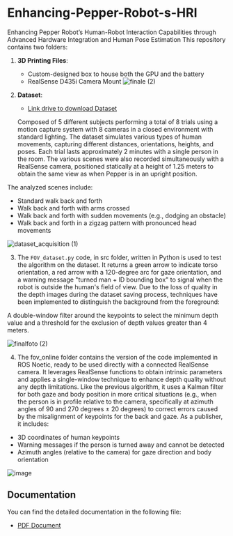 # Enhancing-Pepper-Robot-s-HRI
Enhancing Pepper Robot’s Human-Robot Interaction Capabilities through Advanced Hardware Integration and Human Pose Estimation
This repository contains two folders:

1. **3D Printing Files**:

    - Custom-designed box to house both the GPU and the battery
    - RealSense D435i Camera Mount
![finale (2)](https://github.com/user-attachments/assets/30f2dce7-f90b-40ff-9658-3d65164607c4)



2. **Dataset**:
   
   - [Link drive to download Dataset](https://drive.google.com/drive/folders/1_3JckYWL6bLGh8cu_JtG2LzMEAdoCGat?usp=sharing)
   
    Composed of 5 different subjects performing a total of 8 trials using a motion capture system with 8 cameras in a closed environment with standard lighting. The dataset simulates various types of human movements, capturing different distances, orientations, heights, and poses. Each trial lasts approximately 2 minutes with a single person in the room.
    The various scenes were also recorded simultaneously with a RealSense camera, positioned statically at a height of 1.25 meters to obtain the same view as when Pepper is in an upright position.

The analyzed scenes include:
- Standard walk back and forth
- Walk back and forth with arms crossed
- Walk back and forth with sudden movements (e.g., dodging an obstacle)
- Walk back and forth in a zigzag pattern with pronounced head movements

![dataset_acquisition (1)](https://github.com/polmagri/Enhancing-Pepper-Robot-s-HRI/assets/150929375/c2b1b9d7-705d-4a66-8adf-e0cef52e414a)

3. The `FOV_dataset.py` code, in src folder, written in Python is used to test the algorithm on the dataset. It returns a green arrow to indicate torso orientation, a red arrow with a 120-degree arc for gaze orientation, and a warning message "turned man + ID bounding box" to signal when the robot is outside the human's field of view.
Due to the loss of quality in the depth images during the dataset saving process, techniques have been implemented to distinguish the background from the foreground:

A double-window filter around the keypoints to select the minimum depth value and a threshold for the exclusion of depth values greater than 4 meters.

![finalfoto (2)](https://github.com/user-attachments/assets/91cc006b-13fa-4115-97f5-8ecf9da270c0)



4. The fov_online folder contains the version of the code implemented in ROS Noetic, ready to be used directly with a connected RealSense camera. It leverages RealSense functions to obtain intrinsic parameters and applies a single-window technique to enhance depth quality without any depth limitations. Like the previous algorithm, it uses a Kalman filter for both gaze and body position in more critical situations (e.g., when the person is in profile relative to the camera, specifically at azimuth angles of 90 and 270 degrees ± 20 degrees) to correct errors caused by the misalignment of keypoints for the back and gaze.
As a publisher, it includes:

- 3D coordinates of human keypoints
- Warning messages if the person is turned away and cannot be detected
- Azimuth angles (relative to the camera) for gaze direction and body orientation

![image](https://github.com/user-attachments/assets/ca71a4b0-4b1e-4b79-b0f8-a900810652a5)

## Documentation 

You can find the detailed documentation in the following file:

- [PDF Document](https://arxiv.org/pdf/2409.01036)
